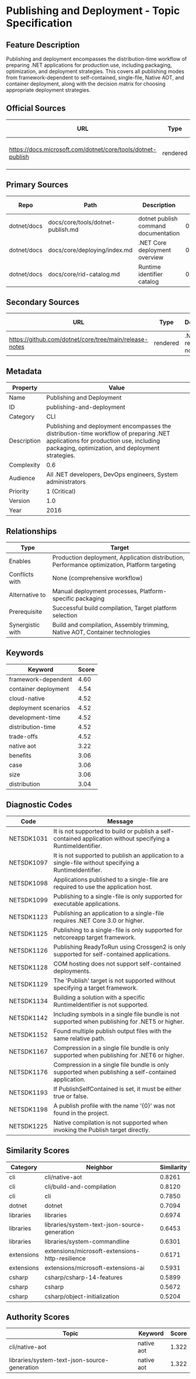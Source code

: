 # Publishing and Deployment - Topic Specification

## Feature Description

Publishing and deployment encompasses the distribution-time workflow of preparing .NET applications for production use, including packaging, optimization, and deployment strategies. This covers all publishing modes from framework-dependent to self-contained, single-file, Native AOT, and container deployment, along with the decision matrix for choosing appropriate deployment strategies.

## Official Sources

| URL | Type | Description | Last Verified |
| --- | --- | --- | --- |
| https://docs.microsoft.com/dotnet/core/tools/dotnet-publish | rendered | Main dotnet publish command documentation | 2025-09-20 |

## Primary Sources

| Repo | Path | Description | Last Verified |
| --- | --- | --- | --- |
| dotnet/docs | docs/core/tools/dotnet-publish.md | dotnet publish command documentation | 0249c38f27 |
| dotnet/docs | docs/core/deploying/index.md | .NET Core deployment overview | 0249c38f27 |
| dotnet/docs | docs/core/rid-catalog.md | Runtime identifier catalog | 0249c38f27 |

## Secondary Sources

| URL | Type | Description | Last Verified |
| --- | --- | --- | --- |
| https://github.com/dotnet/core/tree/main/release-notes | rendered | .NET Core release notes | 2025-09-20 |

## Metadata

| Property | Value |
| --- | --- |
| Name | Publishing and Deployment |
| ID | publishing-and-deployment |
| Category | CLI |
| Description | Publishing and deployment encompasses the distribution-time workflow of preparing .NET applications for production use, including packaging, optimization, and deployment strategies. |
| Complexity | 0.6 |
| Audience | All .NET developers, DevOps engineers, System administrators |
| Priority | 1 (Critical) |
| Version | 1.0 |
| Year | 2016 |

## Relationships

| Type | Target |
| --- | --- |
| Enables | Production deployment, Application distribution, Performance optimization, Platform targeting |
| Conflicts with | None (comprehensive workflow) |
| Alternative to | Manual deployment processes, Platform-specific packaging |
| Prerequisite | Successful build compilation, Target platform selection |
| Synergistic with | Build and compilation, Assembly trimming, Native AOT, Container technologies |

## Keywords

| Keyword | Score |
|---------|-------|
| framework-dependent | 4.60 |
| container deployment | 4.54 |
| cloud-native | 4.52 |
| deployment scenarios | 4.52 |
| development-time | 4.52 |
| distribution-time | 4.52 |
| trade-offs | 4.52 |
| native aot | 3.22 |
| benefits | 3.06 |
| case | 3.06 |
| size | 3.06 |
| distribution | 3.04 |

## Diagnostic Codes

| Code | Message |
| --- | --- |
| NETSDK1031 | It is not supported to build or publish a self-contained application without specifying a RuntimeIdentifier. |
| NETSDK1097 | It is not supported to publish an application to a single-file without specifying a RuntimeIdentifier. |
| NETSDK1098 | Applications published to a single-file are required to use the application host. |
| NETSDK1099 | Publishing to a single-file is only supported for executable applications. |
| NETSDK1123 | Publishing an application to a single-file requires .NET Core 3.0 or higher. |
| NETSDK1125 | Publishing to a single-file is only supported for netcoreapp target framework. |
| NETSDK1126 | Publishing ReadyToRun using Crossgen2 is only supported for self-contained applications. |
| NETSDK1128 | COM hosting does not support self-contained deployments. |
| NETSDK1129 | The 'Publish' target is not supported without specifying a target framework. |
| NETSDK1134 | Building a solution with a specific RuntimeIdentifier is not supported. |
| NETSDK1142 | Including symbols in a single file bundle is not supported when publishing for .NET5 or higher. |
| NETSDK1152 | Found multiple publish output files with the same relative path. |
| NETSDK1167 | Compression in a single file bundle is only supported when publishing for .NET6 or higher. |
| NETSDK1176 | Compression in a single file bundle is only supported when publishing a self-contained application. |
| NETSDK1193 | If PublishSelfContained is set, it must be either true or false. |
| NETSDK1198 | A publish profile with the name '{0}' was not found in the project. |
| NETSDK1225 | Native compilation is not supported when invoking the Publish target directly. |
## Similarity Scores

| Category | Neighbor | Similarity |
|----------|----------|------------|
| cli | cli/native-aot | 0.8261 |
| cli | cli/build-and-compilation | 0.8120 |
| cli | cli | 0.7850 |
| dotnet | dotnet | 0.7094 |
| libraries | libraries | 0.6974 |
| libraries | libraries/system-text-json-source-generation | 0.6453 |
| libraries | libraries/system-commandline | 0.6301 |
| extensions | extensions/microsoft-extensions-http-resilience | 0.6171 |
| extensions | extensions/microsoft-extensions-ai | 0.5931 |
| csharp | csharp/csharp-14-features | 0.5899 |
| csharp | csharp | 0.5672 |
| csharp | csharp/object-initialization | 0.5204 |

## Authority Scores

| Topic | Keyword | Score |
|-------|---------|-------|
| cli/native-aot | native aot | 1.322 |
| libraries/system-text-json-source-generation | native aot | 1.322 |

